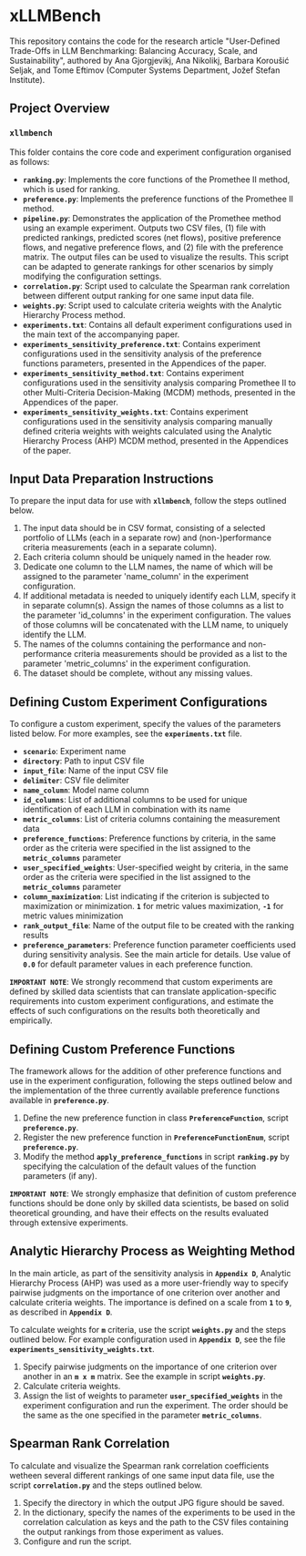 # xLLMBench
This repository contains the code for the research article "User-Defined Trade-Offs in LLM Benchmarking: Balancing Accuracy, Scale, and Sustainability", authored by Ana Gjorgjevikj, Ana Nikolikj, Barbara Koroušić Seljak, and Tome Eftimov (Computer Systems Department, Jožef Stefan Institute).

## Project Overview

### `xllmbench`
This folder contains the core code and experiment configuration organised as follows:
- **`ranking.py`**: Implements the core functions of the Promethee II method, which is used for ranking.
- **`preference.py`**: Implements the preference functions of the Promethee II method.
- **`pipeline.py`**: Demonstrates the application of the Promethee method using an example experiment. Outputs two CSV files, (1) file with predicted rankings, predicted scores (net flows), positive preference flows, and negative preference flows, and (2) file with the preference matrix. The output files can be used to visualize the results. This script can be adapted to generate rankings for other scenarios by simply modifying the configuration settings.
- **`correlation.py`**: Script used to calculate the Spearman rank correlation between different output ranking for one same input data file.
- **`weights.py`**: Script used to calculate criteria weights with the Analytic Hierarchy Process method.
- **`experiments.txt`**: Contains all default experiment configurations used in the main text of the accompanying paper.
- **`experiments_sensitivity_preference.txt`**: Contains experiment configurations used in the sensitivity analysis of the preference functions parameters, presented in the Appendices of the paper.
- **`experiments_sensitivity_method.txt`**: Contains experiment configurations used in the sensitivity analysis comparing Promethee II to other Multi-Criteria Decision-Making (MCDM) methods, presented in the Appendices of the paper.
- **`experiments_sensitivity_weights.txt`**: Contains experiment configurations used in the sensitivity analysis comparing manually defined criteria weights with weights calculated using the Analytic Hierarchy Process (AHP) MCDM method, presented in the Appendices of the paper.

## Input Data Preparation Instructions

To prepare the input data for use with **`xllmbench`**, follow the steps outlined below.

1. The input data should be in CSV format, consisting of a selected portfolio of LLMs (each in a separate row) and (non-)performance criteria measurements (each in a separate column).
2. Each criteria column should be uniquely named in the header row.
3. Dedicate one column to the LLM names, the name of which will be assigned to the parameter 'name_column' in the experiment configuration.
4. If additional metadata is needed to uniquely identify each LLM, specify it in separate column(s). Assign the names of those columns as a list to the parameter 'id_columns' in the experiment configuration. The values of those columns will be concatenated with the LLM name, to uniquely identify the LLM.
5. The names of the columns containing the performance and non-performance criteria measurements should be provided as a list to the parameter 'metric_columns' in the experiment configuration.
6. The dataset should be complete, without any missing values.

## Defining Custom Experiment Configurations

To configure a custom experiment, specify the values of the parameters listed below. For more examples, see the **`experiments.txt`** file.

- **`scenario`**: Experiment name
- **`directory`**: Path to input CSV file
- **`input_file`**: Name of the input CSV file
- **`delimiter`**: CSV file delimiter
- **`name_column`**: Model name column
- **`id_columns`**: List of additional columns to be used for unique identification of each LLM in combination with its name
- **`metric_columns`**: List of criteria columns containing the measurement data
- **`preference_functions`**: Preference functions by criteria, in the same order as the criteria were specified in the list assigned to the **`metric_columns`** parameter
- **`user_specified_weights`**: User-specified weight by criteria, in the same order as the criteria were specified in the list assigned to the **`metric_columns`** parameter
- **`column_maximization`**: List indicating if the criterion is subjected to maximization or minimization. **`1`** for metric values maximization, **`-1`** for metric values minimization
- **`rank_output_file`**: Name of the output file to be created with the ranking results
- **`preference_parameters`**: Preference function parameter coefficients used during sensitivity analysis. See the main article for details. Use value of **`0.0`** for default parameter values in each preference function.

**`IMPORTANT NOTE`**: We strongly recommend that custom experiments are defined by skilled data scientists that can translate application-specific requirements into custom experiment configurations, and estimate the effects of such configurations on the results both theoretically and empirically.

## Defining Custom Preference Functions

The framework allows for the addition of other preference functions and use in the experiment configuration, following the steps outlined below and the implementation of the three currently available preference functions available in **`preference.py`**.

1. Define the new preference function in class **`PreferenceFunction`**, script **`preference.py`**.
2. Register the new preference function in **`PreferenceFunctionEnum`**, script **`preference.py`**.
3. Modify the method **`apply_preference_functions`** in script **`ranking.py`** by specifying the calculation of the default values of the function parameters (if any).

**`IMPORTANT NOTE`**: We strongly emphasize that definition of custom preference functions should be done only by skilled data scientists, be based on solid theoretical grounding, and have their effects on the results evaluated through extensive experiments.

## Analytic Hierarchy Process as Weighting Method

In the main article, as part of the sensitivity analysis in **`Appendix D`**, Analytic Hierarchy Process (AHP) was used as a more user-friendly way to specify pairwise judgments on the importance of one criterion over another and calculate criteria weights. The importance is defined on a scale from **`1`** to **`9`**, as described in **`Appendix D`**.

To calculate weights for **`m`** criteria, use the script **`weights.py`** and the steps outlined below. For example configuration used in **`Appendix D`**, see the file **`experiments_sensitivity_weights.txt`**.

1. Specify pairwise judgments on the importance of one criterion over another in an **`m x m`** matrix. See the example in script **`weights.py`**.
2. Calculate criteria weights.
3. Assign the list of weights to parameter **`user_specified_weights`** in the experiment configuration and run the experiment. The order should be the same as the one specified in the parameter **`metric_columns`**.

## Spearman Rank Correlation

To calculate and visualize the Spearman rank correlation coefficients wetheen several different rankings of one same input data file, use the script **`correlation.py`** and the steps outlined below.

1. Specify the directory in which the output JPG figure should be saved.
2. In the dictionary, specify the names of the experiments to be used in the correlation calculation as keys and the path to the CSV files containing the output rankings from those experiment as values.
3. Configure and run the script.
